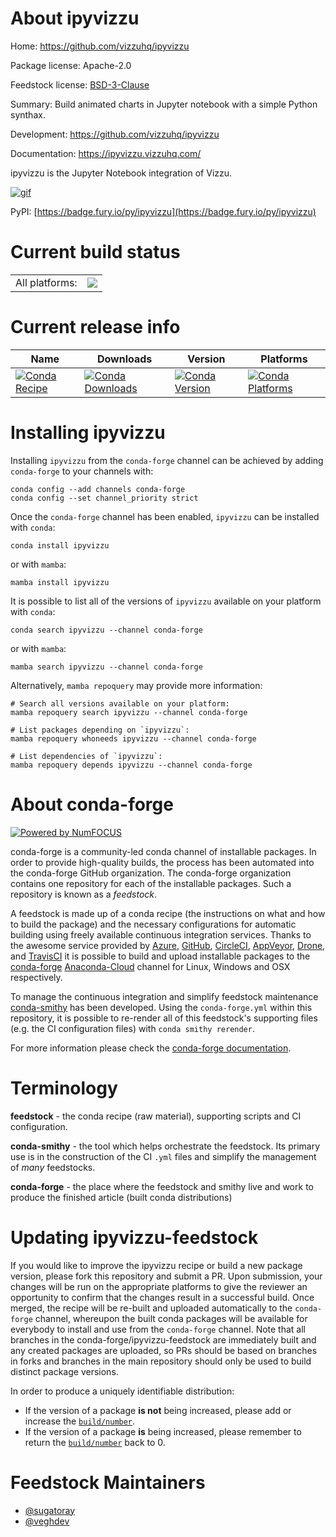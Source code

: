 About ipyvizzu
==============

Home: https://github.com/vizzuhq/ipyvizzu

Package license: Apache-2.0

Feedstock license: [BSD-3-Clause](https://github.com/conda-forge/ipyvizzu-feedstock/blob/main/LICENSE.txt)

Summary: Build animated charts in Jupyter notebook with a simple Python synthax.

Development: https://github.com/vizzuhq/ipyvizzu

Documentation: https://ipyvizzu.vizzuhq.com/

ipyvizzu is the Jupyter Notebook integration of Vizzu.

[![gif][_gif]](https://github.com/vizzuhq/ipyvizzu)

[_gif]: https://github.com/vizzuhq/ipyvizzu/raw/main/docs/assets/ipyvizzu-promo.gif

PyPI: [https://badge.fury.io/py/ipyvizzu](https://badge.fury.io/py/ipyvizzu)


Current build status
====================


<table><tr><td>All platforms:</td>
    <td>
      <a href="https://dev.azure.com/conda-forge/feedstock-builds/_build/latest?definitionId=16845&branchName=main">
        <img src="https://dev.azure.com/conda-forge/feedstock-builds/_apis/build/status/ipyvizzu-feedstock?branchName=main">
      </a>
    </td>
  </tr>
</table>

Current release info
====================

| Name | Downloads | Version | Platforms |
| --- | --- | --- | --- |
| [![Conda Recipe](https://img.shields.io/badge/recipe-ipyvizzu-green.svg)](https://anaconda.org/conda-forge/ipyvizzu) | [![Conda Downloads](https://img.shields.io/conda/dn/conda-forge/ipyvizzu.svg)](https://anaconda.org/conda-forge/ipyvizzu) | [![Conda Version](https://img.shields.io/conda/vn/conda-forge/ipyvizzu.svg)](https://anaconda.org/conda-forge/ipyvizzu) | [![Conda Platforms](https://img.shields.io/conda/pn/conda-forge/ipyvizzu.svg)](https://anaconda.org/conda-forge/ipyvizzu) |

Installing ipyvizzu
===================

Installing `ipyvizzu` from the `conda-forge` channel can be achieved by adding `conda-forge` to your channels with:

```
conda config --add channels conda-forge
conda config --set channel_priority strict
```

Once the `conda-forge` channel has been enabled, `ipyvizzu` can be installed with `conda`:

```
conda install ipyvizzu
```

or with `mamba`:

```
mamba install ipyvizzu
```

It is possible to list all of the versions of `ipyvizzu` available on your platform with `conda`:

```
conda search ipyvizzu --channel conda-forge
```

or with `mamba`:

```
mamba search ipyvizzu --channel conda-forge
```

Alternatively, `mamba repoquery` may provide more information:

```
# Search all versions available on your platform:
mamba repoquery search ipyvizzu --channel conda-forge

# List packages depending on `ipyvizzu`:
mamba repoquery whoneeds ipyvizzu --channel conda-forge

# List dependencies of `ipyvizzu`:
mamba repoquery depends ipyvizzu --channel conda-forge
```


About conda-forge
=================

[![Powered by
NumFOCUS](https://img.shields.io/badge/powered%20by-NumFOCUS-orange.svg?style=flat&colorA=E1523D&colorB=007D8A)](https://numfocus.org)

conda-forge is a community-led conda channel of installable packages.
In order to provide high-quality builds, the process has been automated into the
conda-forge GitHub organization. The conda-forge organization contains one repository
for each of the installable packages. Such a repository is known as a *feedstock*.

A feedstock is made up of a conda recipe (the instructions on what and how to build
the package) and the necessary configurations for automatic building using freely
available continuous integration services. Thanks to the awesome service provided by
[Azure](https://azure.microsoft.com/en-us/services/devops/), [GitHub](https://github.com/),
[CircleCI](https://circleci.com/), [AppVeyor](https://www.appveyor.com/),
[Drone](https://cloud.drone.io/welcome), and [TravisCI](https://travis-ci.com/)
it is possible to build and upload installable packages to the
[conda-forge](https://anaconda.org/conda-forge) [Anaconda-Cloud](https://anaconda.org/)
channel for Linux, Windows and OSX respectively.

To manage the continuous integration and simplify feedstock maintenance
[conda-smithy](https://github.com/conda-forge/conda-smithy) has been developed.
Using the ``conda-forge.yml`` within this repository, it is possible to re-render all of
this feedstock's supporting files (e.g. the CI configuration files) with ``conda smithy rerender``.

For more information please check the [conda-forge documentation](https://conda-forge.org/docs/).

Terminology
===========

**feedstock** - the conda recipe (raw material), supporting scripts and CI configuration.

**conda-smithy** - the tool which helps orchestrate the feedstock.
                   Its primary use is in the construction of the CI ``.yml`` files
                   and simplify the management of *many* feedstocks.

**conda-forge** - the place where the feedstock and smithy live and work to
                  produce the finished article (built conda distributions)


Updating ipyvizzu-feedstock
===========================

If you would like to improve the ipyvizzu recipe or build a new
package version, please fork this repository and submit a PR. Upon submission,
your changes will be run on the appropriate platforms to give the reviewer an
opportunity to confirm that the changes result in a successful build. Once
merged, the recipe will be re-built and uploaded automatically to the
`conda-forge` channel, whereupon the built conda packages will be available for
everybody to install and use from the `conda-forge` channel.
Note that all branches in the conda-forge/ipyvizzu-feedstock are
immediately built and any created packages are uploaded, so PRs should be based
on branches in forks and branches in the main repository should only be used to
build distinct package versions.

In order to produce a uniquely identifiable distribution:
 * If the version of a package **is not** being increased, please add or increase
   the [``build/number``](https://docs.conda.io/projects/conda-build/en/latest/resources/define-metadata.html#build-number-and-string).
 * If the version of a package **is** being increased, please remember to return
   the [``build/number``](https://docs.conda.io/projects/conda-build/en/latest/resources/define-metadata.html#build-number-and-string)
   back to 0.

Feedstock Maintainers
=====================

* [@sugatoray](https://github.com/sugatoray/)
* [@veghdev](https://github.com/veghdev/)

